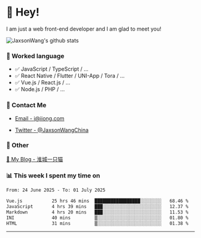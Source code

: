 # 👋 Hey!

I am just a web front-end developer and I am glad to meet you!

![JaxsonWang's github stats](https://github-readme-stats.vercel.app/api?username=JaxsonWang&&show_icons=true&&title_color=1abc9c&&icon_color=1abc9c)


### 📝 Worked language

- ✅ JavaScript / TypeScript / ...
- ✅ React Native / Flutter / UNI-App / Tora / ...
- ✅ Vue.js / React.js / ...
- ✅ Node.js / PHP / ...

### 📮 Contact Me

- [Email - i@iiong.com](mailto:i@iiong.com)

- [Twitter - @JaxsonWangChina](https://twitter.com/JaxsonWangChina)

### 🤪 Other

[📌 My Blog - 淮城一只猫](https://iiong.com)

### 📊 This week I spent my time on

<!--START_SECTION:waka-->

```txt
From: 24 June 2025 - To: 01 July 2025

Vue.js           25 hrs 46 mins  █████████████████░░░░░░░░   68.46 %
JavaScript       4 hrs 39 mins   ███░░░░░░░░░░░░░░░░░░░░░░   12.37 %
Markdown         4 hrs 20 mins   ███░░░░░░░░░░░░░░░░░░░░░░   11.53 %
INI              40 mins         ▒░░░░░░░░░░░░░░░░░░░░░░░░   01.80 %
HTML             31 mins         ▒░░░░░░░░░░░░░░░░░░░░░░░░   01.38 %
```

<!--END_SECTION:waka-->

---
